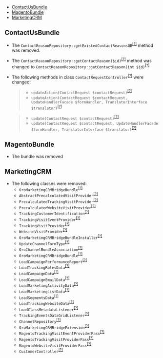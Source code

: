 - [ContactUsBundle](#contactusbundle)
- [MagentoBundle](#magentobundle)
- [MarketingCRM](#marketingcrm)

ContactUsBundle
---------------
* The `ContactReasonRepository::getExistedContactReasonsQB`<sup>[[?]](https://github.com/oroinc/crm/tree/4.2.0-alpha.3/src/Oro/Bundle/ContactUsBundle/Entity/Repository/ContactReasonRepository.php#L31 "Oro\Bundle\ContactUsBundle\Entity\Repository\ContactReasonRepository::getExistedContactReasonsQB")</sup> method was removed.
* The `ContactReasonRepository::getContactReason($id)`<sup>[[?]](https://github.com/oroinc/crm/tree/4.2.0-alpha.3/src/Oro/Bundle/ContactUsBundle/Entity/Repository/ContactReasonRepository.php#L16 "Oro\Bundle\ContactUsBundle\Entity\Repository\ContactReasonRepository")</sup> method was changed to `ContactReasonRepository::getContactReason(int $id)`<sup>[[?]](https://github.com/oroinc/crm/tree/4.2.0-beta/src/Oro/Bundle/ContactUsBundle/Entity/Repository/ContactReasonRepository.php#L21 "Oro\Bundle\ContactUsBundle\Entity\Repository\ContactReasonRepository")</sup>
* The following methods in class `ContactRequestController`<sup>[[?]](https://github.com/oroinc/crm/tree/4.2.0-beta/src/Oro/Bundle/ContactUsBundle/Controller/ContactRequestController.php#L79 "Oro\Bundle\ContactUsBundle\Controller\ContactRequestController")</sup> were changed:
  > - `updateAction(ContactRequest $contactRequest)`<sup>[[?]](https://github.com/oroinc/crm/tree/4.2.0-alpha.3/src/Oro/Bundle/ContactUsBundle/Controller/ContactRequestController.php#L76 "Oro\Bundle\ContactUsBundle\Controller\ContactRequestController")</sup>
  > - `updateAction(ContactRequest $contactRequest, UpdateHandlerFacade $formHandler, TranslatorInterface $translator)`<sup>[[?]](https://github.com/oroinc/crm/tree/4.2.0-beta/src/Oro/Bundle/ContactUsBundle/Controller/ContactRequestController.php#L79 "Oro\Bundle\ContactUsBundle\Controller\ContactRequestController")</sup>

  > - `update(ContactRequest $contactRequest)`<sup>[[?]](https://github.com/oroinc/crm/tree/4.2.0-alpha.3/src/Oro/Bundle/ContactUsBundle/Controller/ContactRequestController.php#L122 "Oro\Bundle\ContactUsBundle\Controller\ContactRequestController")</sup>
  > - `update(ContactRequest $contactRequest, UpdateHandlerFacade $formHandler, TranslatorInterface $translator)`<sup>[[?]](https://github.com/oroinc/crm/tree/4.2.0-beta/src/Oro/Bundle/ContactUsBundle/Controller/ContactRequestController.php#L128 "Oro\Bundle\ContactUsBundle\Controller\ContactRequestController")</sup>


MagentoBundle
-------------
* The bundle was removed

MarketingCRM
------------
* The following classes were removed:
   - `OroMarketingCRMBridgeBundle`<sup>[[?]](https://github.com/oroinc/crm/tree/4.2.0-alpha.3/src/Oro/Bridge/MarketingCRM/OroMarketingCRMBridgeBundle.php#L11 "Oro\Bridge\MarketingCRM\OroMarketingCRMBridgeBundle")</sup>
   - `AbstractPrecalculatedVisitProvider`<sup>[[?]](https://github.com/oroinc/crm/tree/4.2.0-alpha.3/src/Oro/Bridge/MarketingCRM/Provider/AbstractPrecalculatedVisitProvider.php#L16 "Oro\Bridge\MarketingCRM\Provider\AbstractPrecalculatedVisitProvider")</sup>
   - `PrecalculatedTrackingVisitProvider`<sup>[[?]](https://github.com/oroinc/crm/tree/4.2.0-alpha.3/src/Oro/Bridge/MarketingCRM/Provider/PrecalculatedTrackingVisitProvider.php#L11 "Oro\Bridge\MarketingCRM\Provider\PrecalculatedTrackingVisitProvider")</sup>
   - `PrecalculatedWebsiteVisitProvider`<sup>[[?]](https://github.com/oroinc/crm/tree/4.2.0-alpha.3/src/Oro/Bridge/MarketingCRM/Provider/PrecalculatedWebsiteVisitProvider.php#L10 "Oro\Bridge\MarketingCRM\Provider\PrecalculatedWebsiteVisitProvider")</sup>
   - `TrackingCustomerIdentification`<sup>[[?]](https://github.com/oroinc/crm/tree/4.2.0-alpha.3/src/Oro/Bridge/MarketingCRM/Provider/TrackingCustomerIdentification.php#L18 "Oro\Bridge\MarketingCRM\Provider\TrackingCustomerIdentification")</sup>
   - `TrackingVisitEventProvider`<sup>[[?]](https://github.com/oroinc/crm/tree/4.2.0-alpha.3/src/Oro/Bridge/MarketingCRM/Provider/TrackingVisitEventProvider.php#L13 "Oro\Bridge\MarketingCRM\Provider\TrackingVisitEventProvider")</sup>
   - `TrackingVisitProvider`<sup>[[?]](https://github.com/oroinc/crm/tree/4.2.0-alpha.3/src/Oro/Bridge/MarketingCRM/Provider/TrackingVisitProvider.php#L21 "Oro\Bridge\MarketingCRM\Provider\TrackingVisitProvider")</sup>
   - `WebsiteVisitProvider`<sup>[[?]](https://github.com/oroinc/crm/tree/4.2.0-alpha.3/src/Oro/Bridge/MarketingCRM/Provider/WebsiteVisitProvider.php#L16 "Oro\Bridge\MarketingCRM\Provider\WebsiteVisitProvider")</sup>
   - `OroMarketingCRMBridgeBundleInstaller`<sup>[[?]](https://github.com/oroinc/crm/tree/4.2.0-alpha.3/src/Oro/Bridge/MarketingCRM/Migrations/Schema/OroMarketingCRMBridgeBundleInstaller.php#L19 "Oro\Bridge\MarketingCRM\Migrations\Schema\OroMarketingCRMBridgeBundleInstaller")</sup>
   - `UpdateChannelFormType`<sup>[[?]](https://github.com/oroinc/crm/tree/4.2.0-alpha.3/src/Oro/Bridge/MarketingCRM/Migrations/Schema/v1_1/UpdateChannelFormType.php#L12 "Oro\Bridge\MarketingCRM\Migrations\Schema\v1_1\UpdateChannelFormType")</sup>
   - `OroChannelBundleAssociation`<sup>[[?]](https://github.com/oroinc/crm/tree/4.2.0-alpha.3/src/Oro/Bridge/MarketingCRM/Migrations/Schema/v1_0/OroChannelBundleAssociation.php#L14 "Oro\Bridge\MarketingCRM\Migrations\Schema\v1_0\OroChannelBundleAssociation")</sup>
   - `OroMarketingCRMBridgeBundle`<sup>[[?]](https://github.com/oroinc/crm/tree/4.2.0-alpha.3/src/Oro/Bridge/MarketingCRM/Migrations/Schema/v1_0/OroMarketingCRMBridgeBundle.php#L13 "Oro\Bridge\MarketingCRM\Migrations\Schema\v1_0\OroMarketingCRMBridgeBundle")</sup>
   - `LoadCampaignPerformanceReport`<sup>[[?]](https://github.com/oroinc/crm/tree/4.2.0-alpha.3/src/Oro/Bridge/MarketingCRM/Migrations/Data/ORM/LoadCampaignPerformanceReport.php#L18 "Oro\Bridge\MarketingCRM\Migrations\Data\ORM\LoadCampaignPerformanceReport")</sup>
   - `LoadTrackingRolesData`<sup>[[?]](https://github.com/oroinc/crm/tree/4.2.0-alpha.3/src/Oro/Bridge/MarketingCRM/Migrations/Data/ORM/LoadTrackingRolesData.php#L17 "Oro\Bridge\MarketingCRM\Migrations\Data\ORM\LoadTrackingRolesData")</sup>
   - `LoadCampaignData`<sup>[[?]](https://github.com/oroinc/crm/tree/4.2.0-alpha.3/src/Oro/Bridge/MarketingCRM/Migrations/Data/Demo/ORM/LoadCampaignData.php#L19 "Oro\Bridge\MarketingCRM\Migrations\Data\Demo\ORM\LoadCampaignData")</sup>
   - `LoadCampaignEmailData`<sup>[[?]](https://github.com/oroinc/crm/tree/4.2.0-alpha.3/src/Oro/Bridge/MarketingCRM/Migrations/Data/Demo/ORM/LoadCampaignEmailData.php#L12 "Oro\Bridge\MarketingCRM\Migrations\Data\Demo\ORM\LoadCampaignEmailData")</sup>
   - `LoadMarketingActivityData`<sup>[[?]](https://github.com/oroinc/crm/tree/4.2.0-alpha.3/src/Oro/Bridge/MarketingCRM/Migrations/Data/Demo/ORM/LoadMarketingActivityData.php#L15 "Oro\Bridge\MarketingCRM\Migrations\Data\Demo\ORM\LoadMarketingActivityData")</sup>
   - `LoadMarketingListData`<sup>[[?]](https://github.com/oroinc/crm/tree/4.2.0-alpha.3/src/Oro/Bridge/MarketingCRM/Migrations/Data/Demo/ORM/LoadMarketingListData.php#L12 "Oro\Bridge\MarketingCRM\Migrations\Data\Demo\ORM\LoadMarketingListData")</sup>
   - `LoadSegmentsData`<sup>[[?]](https://github.com/oroinc/crm/tree/4.2.0-alpha.3/src/Oro/Bridge/MarketingCRM/Migrations/Data/Demo/ORM/LoadSegmentsData.php#L13 "Oro\Bridge\MarketingCRM\Migrations\Data\Demo\ORM\LoadSegmentsData")</sup>
   - `LoadTrackingWebsiteData`<sup>[[?]](https://github.com/oroinc/crm/tree/4.2.0-alpha.3/src/Oro/Bridge/MarketingCRM/Migrations/Data/Demo/ORM/LoadTrackingWebsiteData.php#L22 "Oro\Bridge\MarketingCRM\Migrations\Data\Demo\ORM\LoadTrackingWebsiteData")</sup>
   - `LoadClassMetadataListener`<sup>[[?]](https://github.com/oroinc/crm/tree/4.2.0-alpha.3/src/Oro/Bridge/MarketingCRM/EventListener/LoadClassMetadataListener.php#L10 "Oro\Bridge\MarketingCRM\EventListener\LoadClassMetadataListener")</sup>
   - `TrackingEventsDataGridListener`<sup>[[?]](https://github.com/oroinc/crm/tree/4.2.0-alpha.3/src/Oro/Bridge/MarketingCRM/EventListener/TrackingEventsDataGridListener.php#L18 "Oro\Bridge\MarketingCRM\EventListener\TrackingEventsDataGridListener")</sup>
   - `ChannelRepository`<sup>[[?]](https://github.com/oroinc/crm/tree/4.2.0-alpha.3/src/Oro/Bridge/MarketingCRM/Entity/Repository/ChannelRepository.php#L9 "Oro\Bridge\MarketingCRM\Entity\Repository\ChannelRepository")</sup>
   - `OroMarketingCRMBridgeExtension`<sup>[[?]](https://github.com/oroinc/crm/tree/4.2.0-alpha.3/src/Oro/Bridge/MarketingCRM/DependencyInjection/OroMarketingCRMBridgeExtension.php#L10 "Oro\Bridge\MarketingCRM\DependencyInjection\OroMarketingCRMBridgeExtension")</sup>
   - `MagentoTrackingVisitEventProviderPass`<sup>[[?]](https://github.com/oroinc/crm/tree/4.2.0-alpha.3/src/Oro/Bridge/MarketingCRM/DependencyInjection/CompilerPass/MagentoTrackingVisitEventProviderPass.php#L10 "Oro\Bridge\MarketingCRM\DependencyInjection\CompilerPass\MagentoTrackingVisitEventProviderPass")</sup>
   - `MagentoTrackingVisitProviderPass`<sup>[[?]](https://github.com/oroinc/crm/tree/4.2.0-alpha.3/src/Oro/Bridge/MarketingCRM/DependencyInjection/CompilerPass/MagentoTrackingVisitProviderPass.php#L10 "Oro\Bridge\MarketingCRM\DependencyInjection\CompilerPass\MagentoTrackingVisitProviderPass")</sup>
   - `MagentoWebsiteVisitProviderPass`<sup>[[?]](https://github.com/oroinc/crm/tree/4.2.0-alpha.3/src/Oro/Bridge/MarketingCRM/DependencyInjection/CompilerPass/MagentoWebsiteVisitProviderPass.php#L10 "Oro\Bridge\MarketingCRM\DependencyInjection\CompilerPass\MagentoWebsiteVisitProviderPass")</sup>
   - `CustomerController`<sup>[[?]](https://github.com/oroinc/crm/tree/4.2.0-alpha.3/src/Oro/Bridge/MarketingCRM/Controller/CustomerController.php#L14 "Oro\Bridge\MarketingCRM\Controller\CustomerController")</sup>

